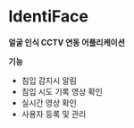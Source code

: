 # IdentiFace

**얼굴 인식 CCTV 연동 어플리케이션**

**기능**
* 침입 감지시 알림
* 침입 시도 기록 영상 확인
* 실시간 영상 확인
* 사용자 등록 및 관리
